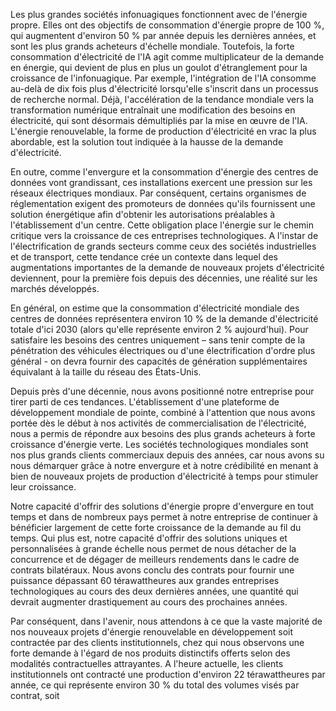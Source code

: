 Les plus grandes sociétés infonuagiques fonctionnent avec de l'énergie propre. Elles ont des objectifs de consommation d'énergie propre de 100 %, qui augmentent d'environ 50 % par année depuis les dernières années, et sont les plus grands acheteurs d'échelle mondiale. Toutefois, la forte consommation d'électricité de l'IA agit comme multiplicateur de la demande en énergie, qui devient de plus en plus un goulot d'étranglement pour la croissance de l'infonuagique. Par exemple, l'intégration de l'IA consomme au-delà de dix fois plus d'électricité lorsqu'elle s'inscrit dans un processus de recherche normal. Déjà, l'accélération de la tendance mondiale vers la transformation numérique entraînait une modification des besoins en électricité, qui sont désormais démultipliés par la mise en œuvre de l'IA. L'énergie renouvelable, la forme de production d'électricité en vrac la plus abordable, est la solution tout indiquée à la hausse de la demande d'électricité.

En outre, comme l'envergure et la consommation d'énergie des centres de données vont grandissant, ces installations exercent une pression sur les réseaux électriques mondiaux. Par conséquent, certains organismes de réglementation exigent des promoteurs de données qu'ils fournissent une solution énergétique afin d'obtenir les autorisations préalables à l'établissement d'un centre. Cette obligation place l'énergie sur le chemin critique vers la croissance de ces entreprises technologiques. A l'instar de l'électrification de grands secteurs comme ceux des sociétés industrielles et de transport, cette tendance crée un contexte dans lequel des augmentations importantes de la demande de nouveaux projets d'électricité deviennent, pour la première fois depuis des décennies, une réalité sur les marchés développés.

En général, on estime que la consommation d'électricité mondiale des centres de données représentera environ 10 % de la demande d'électricité totale d'ici 2030 (alors qu'elle représente environ 2 % aujourd'hui). Pour satisfaire les besoins des centres uniquement – sans tenir compte de la pénétration des véhicules électriques ou d'une électrification d'ordre plus général - on devra fournir des capacités de génération supplémentaires équivalant à la taille du réseau des États-Unis.

Depuis près d'une décennie, nous avons positionné notre entreprise pour tirer parti de ces tendances. L'établissement d'une plateforme de développement mondiale de pointe, combiné à l'attention que nous avons portée dès le début à nos activités de commercialisation de l'électricité, nous a permis de répondre aux besoins des plus grands acheteurs à forte croissance d'énergie verte. Les sociétés technologiques mondiales sont nos plus grands clients commerciaux depuis des années, car nous avons su nous démarquer grâce à notre envergure et à notre crédibilité en menant à bien de nouveaux projets de production d'électricité à temps pour stimuler leur croissance.

Notre capacité d'offrir des solutions d'énergie propre d'envergure en tout temps et dans de nombreux pays permet à notre entreprise de continuer à bénéficier largement de cette forte croissance de la demande au fil du temps. Qui plus est, notre capacité d'offrir des solutions uniques et personnalisées à grande échelle nous permet de nous détacher de la concurrence et de dégager de meilleurs rendements dans le cadre de contrats bilatéraux. Nous avons conclu des contrats pour fournir une puissance dépassant 60 térawattheures aux grandes entreprises technologiques au cours des deux dernières années, une quantité qui devrait augmenter drastiquement au cours des prochaines années.

Par conséquent, dans l'avenir, nous attendons à ce que la vaste majorité de nos nouveaux projets d'énergie renouvelable en développement soit contractée par des clients institutionnels, chez qui nous observons une forte demande à l'égard de nos produits distinctifs offerts selon des modalités contractuelles attrayantes. A l'heure actuelle, les clients institutionnels ont contracté une production d'environ 22 térawattheures par année, ce qui représente environ 30 % du total des volumes visés par contrat, soit
